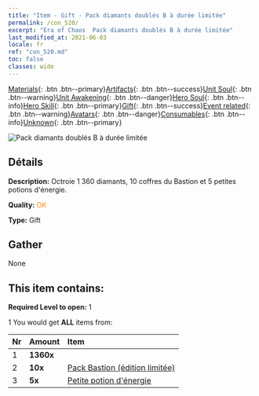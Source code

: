 ```yaml
---
title: "Item - Gift - Pack diamants doublés B à durée limitée"
permalink: /con_520/
excerpt: "Era of Chaos  Pack diamants doublés B à durée limitée"
last_modified_at: 2021-06-03
locale: fr
ref: "con_520.md"
toc: false
classes: wide
---
```

 [Materials](/ItemsFR/){: .btn .btn--primary}[Artifacts](/ItemsFR/Artifacts/){: .btn .btn--success}[Unit Soul](/ItemsFR/UnitSoul/){: .btn .btn--warning}[Unit Awakening](/ItemsFR/UnitAwakening/){: .btn .btn--danger}[Hero Soul](/ItemsFR/HeroSoul/){: .btn .btn--info}[Hero Skill](/ItemsFR/HeroSkill/){: .btn .btn--primary}[Gift](/ItemsFR/Gift/){: .btn .btn--success}[Event related](/ItemsFR/Events/){: .btn .btn--warning}[Avatars](/ItemsFR/Avatars/){: .btn .btn--danger}[Consumables](/ItemsFR/Consumables/){: .btn .btn--info}[Unknown](/ItemsFR/Unknown/){: .btn .btn--primary}

 ![Pack diamants doublés B à durée limitée](/images/t/i_907195.png)

## Détails
 **Description:** Octroie 1 360 diamants, 10 coffres du Bastion et 5 petites potions d'énergie.

 **Quality:** <span style="color: #FF8C00">OK</span>

 **Type:** Gift

## Gather

  None

## This item contains:

 **Required Level to open:** 1

 1 You would get **ALL** items  from:

  | Nr | Amount |     Item    |
  |:---|:-------|:------------|
  | 1 |  **1360x** | <i class="fas fa-gem"/> |  | 
  | 2 |  **10x** | [Pack Bastion (édition limitée)](/ItemsFR/con_2103/) |  | 
  | 3 |  **5x** | [Petite potion d'énergie](/ItemsFR/con_704/) |  | 

